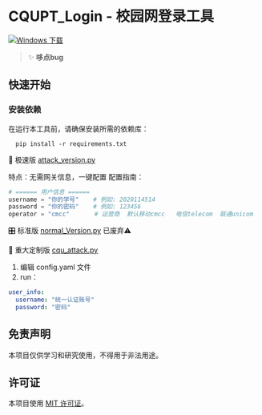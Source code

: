 # CQUPT_Login - 校园网登录工具

[![Windows 下载](https://img.shields.io/badge/Download-Windows-blue?style=for-the-badge&logo=windows)](https://github.com/bangbang-0/CQUPT_login/releases/download/cqupt/cqupt.v2.0-release.exe)

> ✨ **哆点bug**

## 快速开始

### 安装依赖
在运行本工具前，请确保安装所需的依赖库：
```shell
  pip install -r requirements.txt
```
🚀 极速版 [attack_version.py](attack_version.py)

特点：无需网关信息，一键配置
配置指南：
```python
# ====== 用户信息 ======
username = "你的学号"    # 例如: 2020114514
password = "你的密码"    # 例如: 123456
operator = "cmcc"       # 运营商  默认移动cmcc   电信telecom  联通unicom
```

🎛️ 标准版 [normal_Version.py](normal_Version.py)
已废弃⚠️

🏫 重大定制版 [cqu_attack.py](cqu_attack.py)
1. 编辑 config.yaml 文件
2. run：
```Yaml
user_info:
  username: "统一认证账号"
  password: "密码"
```

## 免责声明

本项目仅供学习和研究使用，不得用于非法用途。

## 许可证

本项目使用 [MIT 许可证](LICENSE)。
